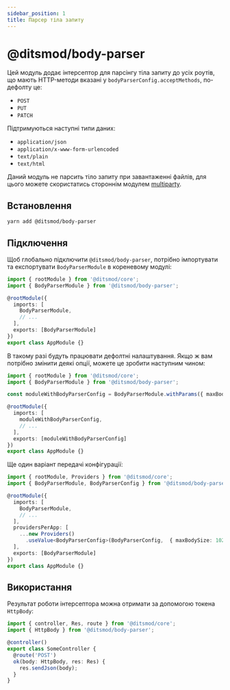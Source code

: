 ```yaml
---
sidebar_position: 1
title: Парсер тіла запиту
---
```


# @ditsmod/body-parser

Цей модуль додає інтерсептор для парсінгу тіла запиту до усіх роутів, що мають HTTP-методи вказані у `bodyParserConfig.acceptMethods`, по-дефолту це:

- `POST`
- `PUT`
- `PATCH`

Підтримуються наступні типи даних:

- `application/json`
- `application/x-www-form-urlencoded`
- `text/plain`
- `text/html`

Даний модуль не парсить тіло запиту при завантаженні файлів, для цього можете скористатись стороннім модулем [multiparty][2].

## Встановлення

```bash
yarn add @ditsmod/body-parser
```

## Підключення

Щоб глобально підключити `@ditsmod/body-parser`, потрібно імпортувати та експортувати `BodyParserModule` в кореневому модулі:

```ts
import { rootModule } from '@ditsmod/core';
import { BodyParserModule } from '@ditsmod/body-parser';

@rootModule({
  imports: [
    BodyParserModule,
    // ...
  ],
  exports: [BodyParserModule]
})
export class AppModule {}
```

В такому разі будуть працювати дефолтні налаштування. Якщо ж вам потрібно змінити деякі опції, можете це зробити наступним чином:

```ts
import { rootModule } from '@ditsmod/core';
import { BodyParserModule } from '@ditsmod/body-parser';

const moduleWithBodyParserConfig = BodyParserModule.withParams({ maxBodySize: 1024 * 1024 });

@rootModule({
  imports: [
    moduleWithBodyParserConfig,
    // ...
  ],
  exports: [moduleWithBodyParserConfig]
})
export class AppModule {}
```

Ще один варіант передачі конфігурації:

```ts
import { rootModule, Providers } from '@ditsmod/core';
import { BodyParserModule, BodyParserConfig } from '@ditsmod/body-parser';

@rootModule({
  imports: [
    BodyParserModule,
    // ...
  ],
  providersPerApp: [
    ...new Providers()
      .useValue<BodyParserConfig>(BodyParserConfig,  { maxBodySize: 1024*1024 })
  ],
  exports: [BodyParserModule]
})
export class AppModule {}
```

## Використання

Результат роботи інтерсептора можна отримати за допомогою токена `HttpBody`:

```ts
import { controller, Res, route } from '@ditsmod/core';
import { HttpBody } from '@ditsmod/body-parser';

@controller()
export class SomeController {
  @route('POST')
  ok(body: HttpBody, res: Res) {
    res.sendJson(body);
  }
}
```



[1]: https://github.com/ditsmod/ditsmod/tree/main/examples/06-body-parser
[2]: https://www.npmjs.com/package/@ts-stack/multiparty
